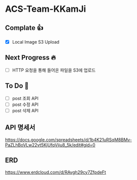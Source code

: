 # ACS-Team-KKamJi

## Complate :thumbsup:
- [x] Local Image S3 Upload

## Next Progress :fire:
- [ ] HTTP 요청을 통해 들어온 파일을 S3에 업로드

## To Do :turtle:
- [ ] post 조회 API
- [ ] post 수정 API
- [ ] post 삭제 API

## API 명세서
https://docs.google.com/spreadsheets/d/1b4K21uRSqM8BMv-PaZLhBoVLw22vt5KjUfqVjiu8_5k/edit#gid=0

## ERD 
https://www.erdcloud.com/d/RAvgh29cy7ZfpdeFt

